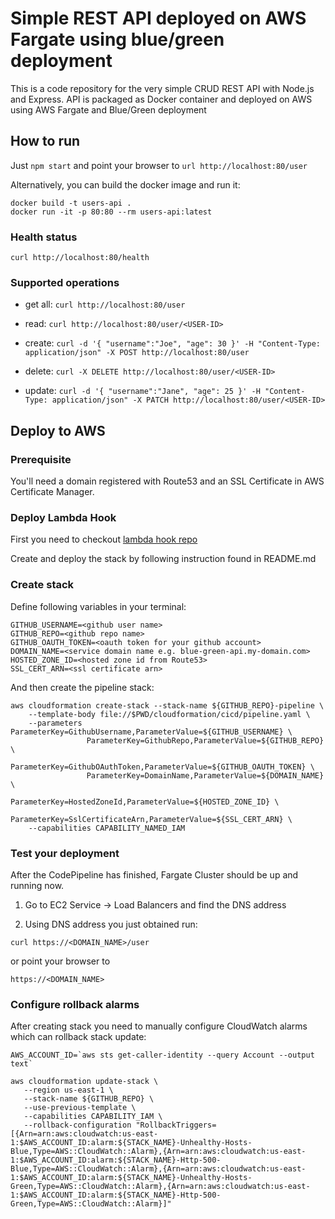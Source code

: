 # Simple REST API deployed on AWS Fargate using blue/green deployment

This is a code repository for the very simple CRUD REST API with Node.js and Express. API is packaged as Docker container and deployed on AWS using AWS Fargate and Blue/Green deployment

## How to run

Just `npm start` and point your browser to `url http://localhost:80/user`

Alternatively, you can build the docker image and run it:

```
docker build -t users-api .
docker run -it -p 80:80 --rm users-api:latest
```

### Health status

`curl http://localhost:80/health`

### Supported operations

- get all: `curl http://localhost:80/user`

- read: `curl http://localhost:80/user/<USER-ID>`

- create: `curl -d '{ "username":"Joe", "age": 30 }' -H "Content-Type: application/json" -X POST http://localhost:80/user`

- delete: `curl -X DELETE http://localhost:80/user/<USER-ID>`

- update: `curl -d '{ "username":"Jane", "age": 25 }' -H "Content-Type: application/json" -X PATCH http://localhost:80/user/<USER-ID>`

## Deploy to AWS

### Prerequisite

You'll need a domain registered with Route53 and an SSL Certificate in AWS Certificate Manager.

### Deploy Lambda Hook

First you need to checkout [lambda hook repo](https://github.com/SekibOmazic/codedeploy-lifecycle-event-hooks)

Create and deploy the stack by following instruction found in README.md

### Create stack

Define following variables in your terminal:

```
GITHUB_USERNAME=<github user name>
GITHUB_REPO=<github repo name>
GITHUB_OAUTH_TOKEN=<oauth token for your github account>
DOMAIN_NAME=<service domain name e.g. blue-green-api.my-domain.com>
HOSTED_ZONE_ID=<hosted zone id from Route53>
SSL_CERT_ARN=<ssl certificate arn>
```

And then create the pipeline stack:

```
aws cloudformation create-stack --stack-name ${GITHUB_REPO}-pipeline \
    --template-body file://$PWD/cloudformation/cicd/pipeline.yaml \
    --parameters ParameterKey=GithubUsername,ParameterValue=${GITHUB_USERNAME} \
                 ParameterKey=GithubRepo,ParameterValue=${GITHUB_REPO} \
                 ParameterKey=GithubOAuthToken,ParameterValue=${GITHUB_OAUTH_TOKEN} \
                 ParameterKey=DomainName,ParameterValue=${DOMAIN_NAME} \
                 ParameterKey=HostedZoneId,ParameterValue=${HOSTED_ZONE_ID} \
                 ParameterKey=SslCertificateArn,ParameterValue=${SSL_CERT_ARN} \
    --capabilities CAPABILITY_NAMED_IAM
```

### Test your deployment

After the CodePipeline has finished, Fargate Cluster should be up and running now.

1. Go to EC2 Service -> Load Balancers and find the DNS address

2. Using DNS address you just obtained run:

```
curl https://<DOMAIN_NAME>/user
```

or point your browser to

```
https://<DOMAIN_NAME>
```

### Configure rollback alarms

After creating stack you need to manually configure CloudWatch alarms which can rollback stack update:

```
AWS_ACCOUNT_ID=`aws sts get-caller-identity --query Account --output text`

aws cloudformation update-stack \
   --region us-east-1 \
   --stack-name ${GITHUB_REPO} \
   --use-previous-template \
   --capabilities CAPABILITY_IAM \
   --rollback-configuration "RollbackTriggers=[{Arn=arn:aws:cloudwatch:us-east-1:$AWS_ACCOUNT_ID:alarm:${STACK_NAME}-Unhealthy-Hosts-Blue,Type=AWS::CloudWatch::Alarm},{Arn=arn:aws:cloudwatch:us-east-1:$AWS_ACCOUNT_ID:alarm:${STACK_NAME}-Http-500-Blue,Type=AWS::CloudWatch::Alarm},{Arn=arn:aws:cloudwatch:us-east-1:$AWS_ACCOUNT_ID:alarm:${STACK_NAME}-Unhealthy-Hosts-Green,Type=AWS::CloudWatch::Alarm},{Arn=arn:aws:cloudwatch:us-east-1:$AWS_ACCOUNT_ID:alarm:${STACK_NAME}-Http-500-Green,Type=AWS::CloudWatch::Alarm}]"
```

